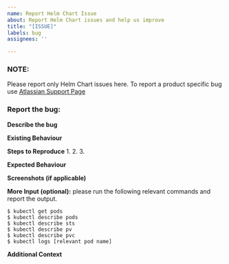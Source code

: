 ```yaml
---
name: Report Helm Chart Issue
about: Report Helm Chart issues and help us improve
title: "[ISSUE]"
labels: bug
assignees: ''

---
```


### NOTE:
Please report only Helm Chart issues here. To report a product specific bug use [Atlassian Support Page](https://jira.atlassian.com/secure/Dashboard.jspa)

### Report the bug:

**Describe the bug**


**Existing Behaviour**


**Steps to Reproduce**
1. 
2. 
3. 

**Expected Behaviour**


**Screenshots (if applicable)**

**More Input (optional):**
please run the following relevant commands and report the output.
```
$ kubectl get pods
$ kubectl describe pods
$ kubectl describe sts
$ kubectl describe pv
$ kubectl describe pvc
$ kubectl logs [relevant pod name]
```

**Additional Context**
